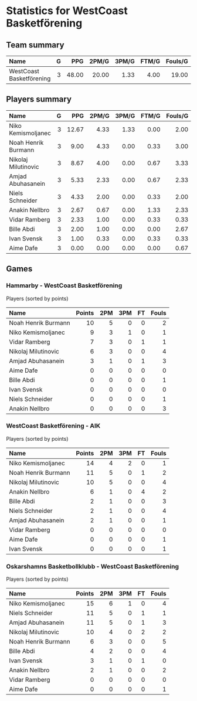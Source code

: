 # Statistics for WestCoast Basketförening

## Team summary

| Name | G | PPG | 2PM/G | 3PM/G | FTM/G | Fouls/G |
|:-----|--:|----:|------:|------:|------:|--------:|
| WestCoast Basketförening | 3 | 48.00 | 20.00 | 1.33 | 4.00 | 19.00 |

## Players summary

| Name | G | PPG | 2PM/G | 3PM/G | FTM/G | Fouls/G |
|:-----|--:|----:|------:|------:|------:|--------:|
| Niko Kemismoljanec | 3 | 12.67 | 4.33 | 1.33 | 0.00 | 2.00 |
| Noah Henrik Burmann | 3 | 9.00 | 4.33 | 0.00 | 0.33 | 3.00 |
| Nikolaj Milutinovic | 3 | 8.67 | 4.00 | 0.00 | 0.67 | 3.33 |
| Amjad Abuhasanein | 3 | 5.33 | 2.33 | 0.00 | 0.67 | 2.33 |
| Niels Schneider | 3 | 4.33 | 2.00 | 0.00 | 0.33 | 2.00 |
| Anakin Nellbro | 3 | 2.67 | 0.67 | 0.00 | 1.33 | 2.33 |
| Vidar Ramberg | 3 | 2.33 | 1.00 | 0.00 | 0.33 | 0.33 |
| Bille Abdi | 3 | 2.00 | 1.00 | 0.00 | 0.00 | 2.67 |
| Ivan Svensk | 3 | 1.00 | 0.33 | 0.00 | 0.33 | 0.33 |
| Aime Dafe | 3 | 0.00 | 0.00 | 0.00 | 0.00 | 0.67 |

## Games

### Hammarby - WestCoast Basketförening

Players (sorted by points)

| Name | Points | 2PM | 3PM | FT | Fouls |
|:-----|-------:|----:|----:|---:|------:|
| Noah Henrik Burmann | 10 |  5 |  0 |  0 |  2 |
| Niko Kemismoljanec |  9 |  3 |  1 |  0 |  1 |
| Vidar Ramberg |  7 |  3 |  0 |  1 |  1 |
| Nikolaj Milutinovic |  6 |  3 |  0 |  0 |  4 |
| Amjad Abuhasanein |  3 |  1 |  0 |  1 |  3 |
| Aime Dafe |  0 |  0 |  0 |  0 |  0 |
| Bille Abdi |  0 |  0 |  0 |  0 |  1 |
| Ivan Svensk |  0 |  0 |  0 |  0 |  0 |
| Niels Schneider |  0 |  0 |  0 |  0 |  1 |
| Anakin Nellbro |  0 |  0 |  0 |  0 |  3 |

### WestCoast Basketförening - AIK

Players (sorted by points)

| Name | Points | 2PM | 3PM | FT | Fouls |
|:-----|-------:|----:|----:|---:|------:|
| Niko Kemismoljanec | 14 |  4 |  2 |  0 |  1 |
| Noah Henrik Burmann | 11 |  5 |  0 |  1 |  2 |
| Nikolaj Milutinovic | 10 |  5 |  0 |  0 |  4 |
| Anakin Nellbro |  6 |  1 |  0 |  4 |  2 |
| Bille Abdi |  2 |  1 |  0 |  0 |  3 |
| Niels Schneider |  2 |  1 |  0 |  0 |  4 |
| Amjad Abuhasanein |  2 |  1 |  0 |  0 |  1 |
| Vidar Ramberg |  0 |  0 |  0 |  0 |  0 |
| Aime Dafe |  0 |  0 |  0 |  0 |  1 |
| Ivan Svensk |  0 |  0 |  0 |  0 |  1 |

### Oskarshamns Basketbollklubb - WestCoast Basketförening

Players (sorted by points)

| Name | Points | 2PM | 3PM | FT | Fouls |
|:-----|-------:|----:|----:|---:|------:|
| Niko Kemismoljanec | 15 |  6 |  1 |  0 |  4 |
| Niels Schneider | 11 |  5 |  0 |  1 |  1 |
| Amjad Abuhasanein | 11 |  5 |  0 |  1 |  3 |
| Nikolaj Milutinovic | 10 |  4 |  0 |  2 |  2 |
| Noah Henrik Burmann |  6 |  3 |  0 |  0 |  5 |
| Bille Abdi |  4 |  2 |  0 |  0 |  4 |
| Ivan Svensk |  3 |  1 |  0 |  1 |  0 |
| Anakin Nellbro |  2 |  1 |  0 |  0 |  2 |
| Vidar Ramberg |  0 |  0 |  0 |  0 |  0 |
| Aime Dafe |  0 |  0 |  0 |  0 |  1 |

